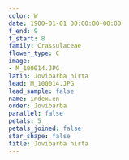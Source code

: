 ```yaml
---
color: W
date: 1900-01-01 00:00:00+00:00
f_end: 9
f_start: 8
family: Crassulaceae
flower_type: C
image:
- M_100014.JPG
latin: Jovibarba hirta
lead: M_100014.JPG
lead_sample: false
name: index.en
order: Jovibarba
parallel: false
petals: 5
petals_joined: false
star_shape: false
title: Jovibarba hirta
---
```

